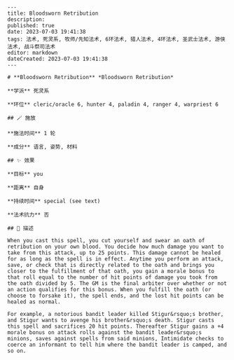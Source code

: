 
    ---
    title: Bloodsworn Retribution
    description: 
    published: true
    date: 2023-07-03 19:41:38
    tags: 法术, 死灵系, 牧师/先知法术, 6环法术, 猎人法术, 4环法术, 圣武士法术, 游侠法术, 战斗祭司法术
    editor: markdown
    dateCreated: 2023-07-03 19:41:38
    ---

    # **Bloodsworn Retribution** *Bloodsworn Retribution*

    **学派** 死灵系 

    **环位** cleric/oracle 6, hunter 4, paladin 4, ranger 4, warpriest 6

    ## 🪄 施放

    **施法时间** 1 轮

    **成分** 语言, 姿势, 材料

    ## ✨ 效果 

    **目标** you 

    **距离** 自身  

    **持续时间** special (see text) 

    **法术抗力** 否

    ## 📖 描述

    When you cast this spell, you cut yourself and swear an oath of retribution on your own blood. You decide how much damage you want to take from this attack, up to 25 points. This damage cannot be healed for as long as the spell is in effect. Anytime you perform an attack, save, or check that is directly related to the oath and brings you closer to the fulfillment of that oath, you gain a morale bonus to that roll equal to the number of hit points of damage you took from the oath divided by 5. The GM is the final arbiter over whether or not an action qualifies for this bonus. When you fulfill the oath (or choose to forsake it), the spell ends, and the lost hit points can be healed as normal.

    For example, a notorious bandit leader killed Stigur&rsquo;s brother, and Stigur wants to avenge his brother&rsquo;s death. Stigur casts this spell and sacrifices 20 hit points. Thereafter Stigur gains a +4 morale bonus on attack rolls against the bandit leader&rsquo;s minions, saves against spells from said minions, Intimidate checks to coerce an informant to tell him where the bandit leader is camped, and so on.
    